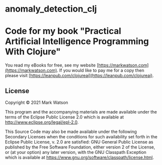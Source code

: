 # anomaly_detection_clj

# Code for my book "Practical Artificial Intelligence Programming With Clojure"

You read my eBooks for free, see my
website [https://markwatson.com](https://markwatson.com). If you would like to pay me for a copy then please visit [https://leanpub.com/clojureai](https://leanpub.com/clojureai).

## License

Copyright © 2021 Mark Watson

This program and the accompanying materials are made available under the
terms of the Eclipse Public License 2.0 which is available at
http://www.eclipse.org/legal/epl-2.0.

This Source Code may also be made available under the following Secondary
Licenses when the conditions for such availability set forth in the Eclipse
Public License, v. 2.0 are satisfied: GNU General Public License as published by
the Free Software Foundation, either version 2 of the License, or (at your
option) any later version, with the GNU Classpath Exception which is available
at https://www.gnu.org/software/classpath/license.html.
